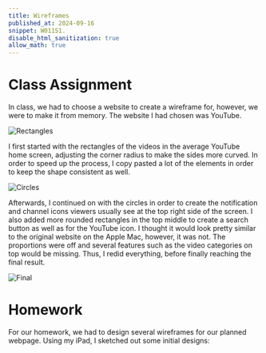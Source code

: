 ```yaml
---
title: Wireframes
published_at: 2024-09-16
snippet: W011S1.
disable_html_sanitization: true
allow_math: true
---
```


# Class Assignment

In class, we had to choose a website to create a wireframe for, however, we were to make it from memory. The website I had chosen was YouTube.

![Rectangles](/w11s1/rectangles.png)

I first started with the rectangles of the videos in the average YouTube home screen, adjusting the corner radius to make the sides more curved. In order to speed up the process, I copy pasted a lot of the elements in order to keep the shape consistent as well.

![Circles](/w11s1/circles.png)

Afterwards, I continued on with the circles in order to create the notification and channel icons viewers usually see at the top right side of the screen. I also added more rounded rectangles in the top middle to create a search button as well as for the YouTube icon. I thought it would look pretty similar to the original website on the Apple Mac, however, it was not. The proportions were off and several features such as the video categories on top would be missing. Thus, I redid everything, before finally reaching the final result.

![Final](/w11s1/final.png)

# Homework

For our homework, we had to design several wireframes for our planned webpage. Using my iPad, I sketched out some initial designs:

